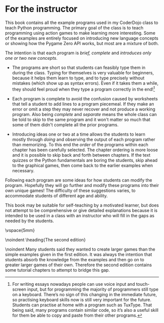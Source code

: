 # For the instructor

This book contains all the example programs used in my CoderDojo class to teach Python programming.  The primary goal of the class is to teach
programming using action games to make learning more interesting.  Some of the examples are entirely focused on
introducing new language concepts or showing how the Pygame Zero API works, but most are a mixture of both.

The intention is that
each program is *brief, complete* and *introduces only one or two new concepts*.

* The programs are short so that students can feasibly type them in during the class.  Typing for themselves is very valuable for beginners, because it helps them learn to type, and to type precisely without mistakes (which show up as syntax errors). Even if it takes them a while, they should feel proud when they type a program correctly in the end![^example_footnote]

* Each program is complete to avoid the confusion caused by worksheets that tell a student to add lines to a program piecemeal.  If they make an error or omit a step they may never recover and not produce a working program.  Also being *complete* and *separate* means the whole class can be told to skip to the same program and it won't matter so much that some of them didn't complete all the prior programs.

* Introducing ideas one or two at a time allows the students to learn mostly through *doing* and observing the output of each program rather than memorizing.  To this end the *order* of the programs within each chapter has been carefully selected.   The chapter ordering is more loose and it is possible to skip back and forth between chapters.  If the text quizzes or the Python fundamentals are boring the students, skip ahead to the graphical games, then come back to the earlier examples when necessary.

Following each program are some ideas for how students can modify the program.  Hopefully they will go further and modify these programs into their own unique games!  The difficulty of these suggestions varies, to accommodate students of different age and ability.

This book may be suitable for self-teaching by a motivated learner, but does not attempt to be comprehensive or give detailed explanations because it is intended to be used in a class with an instructor who will fill in the gaps as needed by the students.

\vspace{5mm}

\noindent \heading{The second edition}

\noindent Many students said they wanted to create larger games than the simple examples given in the first edition.  It was always the intention that students absorb the knowledge from the examples
and then go on to greater larger games of their own.  Therefore the second edition contains some tutorial chapters to attempt to bridge this gap.

[^example_footnote]: For writing essays nowadays people can use voice input and touch-screen input, but for programming the majority of programmers still type on a keyboard.  There’s no sign of this changing in the immediate future, so practising keyboard skills now is still very important for the future. Students can practise at home with a program such as TuxType. That being said, many programs contain similar code, so it’s also a useful skill for them be able to copy and paste from their other programs.
